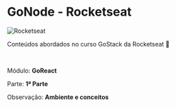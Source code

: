 # GoNode - Rocketseat

![Rocketseat](https://rocketseat.com.br/static/og.png)

<p>Conteúdos abordados no curso GoStack da Rocketseat 🚀</p><br />
<p>Módulo: <strong>GoReact</strong></p>
<p>Parte: <strong>1ª Parte</strong></p>
<p>Observação: <strong>Ambiente e conceitos</strong></p>
